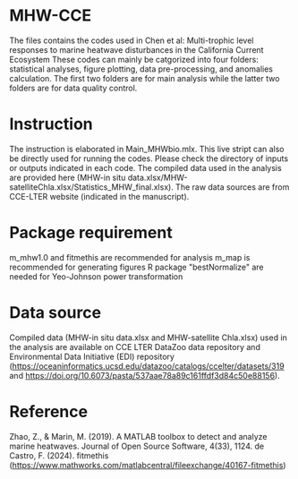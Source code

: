 # MHW-CCE
The files contains the codes used in Chen et al: Multi-trophic level responses to marine heatwave disturbances in the California Current Ecosystem
These codes can mainly be catgorized into four folders: statistical analyses, figure plotting, data pre-processing, and anomalies calculation. The first two folders are for main analysis while the latter two folders are for data quality control.  

# Instruction
The instruction is elaborated in Main_MHWbio.mlx. This live stript can also be directly used for running the codes. Please check the directory of inputs or outputs indicated in each code.
The compiled data used in the analysis are provided here (MHW-in situ data.xlsx/MHW-satelliteChla.xlsx/Statistics_MHW_final.xlsx). The raw data sources are from CCE-LTER website (indicated in the manuscript).

# Package requirement
m_mhw1.0 and fitmethis are recommended for analysis
m_map is recommended for generating figures
R package "bestNormalize" are needed for Yeo-Johnson power transformation

# Data source
Compiled data (MHW-in situ data.xlsx and MHW-satellite Chla.xlsx) used in the analysis are available on CCE LTER DataZoo data repository and Environmental Data Initiative (EDI) repository (https://oceaninformatics.ucsd.edu/datazoo/catalogs/ccelter/datasets/319 and https://doi.org/10.6073/pasta/537aae78a89c161ffdf3d84c50e88156).

# Reference
Zhao, Z., & Marin, M. (2019). A MATLAB toolbox to detect and analyze marine heatwaves. Journal of Open Source Software, 4(33), 1124.
de Castro, F. (2024). fitmethis (https://www.mathworks.com/matlabcentral/fileexchange/40167-fitmethis)
